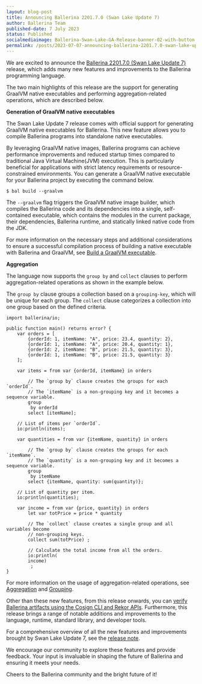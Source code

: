```yaml
---
layout: blog-post
title: Announcing Ballerina 2201.7.0 (Swan Lake Update 7)
author: Ballerina Team
published-date: 7 July 2023
status: Published
socialmediaimage: Ballerina-Swan-Lake-GA-Release-banner-02-with-button.png
permalink: /posts/2023-07-07-announcing-ballerina-2201.7.0-swan-lake-update-7/
---
```


<style>.cBlogContent p{white-space: break-spaces !important;}</style>

We are excited to announce the [Ballerina 2201.7.0 (Swan Lake Update 7)](https://ballerina.io/downloads/) release, which adds many new features and improvements to the Ballerina programming language. 

The two main highlights of this release are the support for generating GraalVM native executables and performing aggregation-related operations, which are described below.

**Generation of GraalVM native executables**

The Swan Lake Update 7 release comes with official support for generating GraalVM native executables for Ballerina. This new feature allows you to compile Ballerina programs into standalone native executables.

By leveraging GraalVM native images, Ballerina programs can achieve performance improvements and reduced startup times compared to traditional Java Virtual Machine(JVM) execution. This is particularly beneficial for applications with strict latency requirements or resource-constrained environments.
You can generate a GraalVM native executable for your Ballerina project by executing the command below.

```
$ bal build --graalvm
```

The `--graalvm` flag triggers the GraalVM native image builder, which compiles the Ballerina code and its dependencies into a single, self-contained executable, which contains the modules in the current package, their dependencies, Ballerina runtime, and statically linked native code from the JDK.

For more information on the necessary steps and additional considerations to ensure a successful compilation process of building a native executable with Ballerina and GraalVM, see [Build a GraalVM executable](https://ballerina.io/learn/graalvm-executable-overview/). 

**Aggregation**

The language now supports the `group by` and `collect` clauses to perform aggregation-related operations as shown in the example below. 

The `group by` clause groups a collection based on a `grouping-key`, which will be unique for each group. The `collect` clause categorizes a collection into one group based on the defined criteria. 

```ballerina
import ballerina/io;

public function main() returns error? {
    var orders = [
        {orderId: 1, itemName: "A", price: 23.4, quantity: 2},
        {orderId: 1, itemName: "A", price: 20.4, quantity: 1},
        {orderId: 2, itemName: "B", price: 21.5, quantity: 3},
        {orderId: 1, itemName: "B", price: 21.5, quantity: 3}
    ];

    var items = from var {orderId, itemName} in orders
        
        // The `group by` clause creates the groups for each `orderId`.
        // The `itemName` is a non-grouping key and it becomes a sequence variable.
        group
         by orderId
        select [itemName];

    // List of items per `orderId`.
    io:println(items);

    var quantities = from var {itemName, quantity} in orders
        
        // The `group by` clause creates the groups for each `itemName`.
        // The `quantity` is a non-grouping key and it becomes a sequence variable.
        group
         by itemName
        select {itemName, quantity: sum(quantity)};

    // List of quantity per item.
    io:println(quantities);

    var income = from var {price, quantity} in orders
        let var totPrice = price * quantity

        // The `collect` clause creates a single group and all variables become
        // non-grouping keys.
        collect sum(totPrice) ;
        
        // Calculate the total income from all the orders.
        io:println(
        income)
         ;
}
```

For more information on the usage of aggregation-related operations, see [Aggregation](https://ballerina.io/learn/work-with-data-using-queries-in-ballerina/#aggregation) and [Grouping](https://ballerina.io/learn/work-with-data-using-queries-in-ballerina/#grouping).

Other than these new features, from this release onwards, you can [verify Ballerina artifacts using the Cosign CLI and Rekor APIs](https://ballerina.io/downloads/verify-ballerina-artifacts). Furthermore, this release brings a range of notable additions and improvements to the language, runtime, standard library, and developer tools.

For a comprehensive overview of all the new features and improvements brought by Swan Lake Update 7, see the [release note](https://ballerina.io/downloads/swan-lake-release-notes/swan-lake-2201.7.0).

We encourage our community to explore these features and provide feedback. Your input is invaluable in shaping the future of Ballerina and ensuring it meets your needs.

Cheers to the Ballerina community and the bright future of it!
